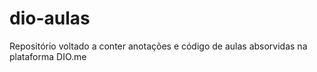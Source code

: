 # dio-aulas
Repositório voltado a conter anotações e código de aulas absorvidas na plataforma DIO.me
